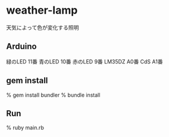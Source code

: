 weather-lamp
============
天気によって色が変化する照明

Arduino
-------

緑のLED 11番
青のLED 10番
赤のLED 9番
LM35DZ A0番
CdS A1番

gem install
-----------

  % gem install bundler
  % bundle install

Run
---
  % ruby main.rb

